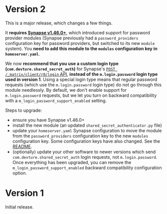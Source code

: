 # Version 2

This is a major release, which changes a few things.

It **requires [Synapse v1.46.0+](https://github.com/matrix-org/synapse/releases/tag/v1.46.0)**, which introduced support for password provider modules (Synapse previously had a `password_providers` configuration key for password providers, but switched to its new `module` system). You **need to add this module to the `modules` configuration key in `homeserver.yaml`**.

We now **recommend that you use a custom login type (`com.devture.shared_secret_auth`)** for Synapse's [`POST /_matrix/client/r0/login` API](https://matrix.org/docs/spec/client_server/r0.6.1#post-matrix-client-r0-login), **instead of the `m.login.password` login type used in version 1**. Using a special login type means that regular password requests (which use the `m.login.password` login type) do not go through this module needlessly. By default, we don't enable support for `m.login.password` requests, but we let you turn on backward compatibility with a `m_login_password_support_enabled` setting.

Steps to upgrade:

- ensure you have Synapse v1.46.0+
- install the new module (an updated `shared_secret_authenticator.py` file)
- update your `homeserver.yaml` Synapse configuration to move the module from the `password_providers` configuration key to the new `modules` configuration key. Some configuration keys have also changed. See the [README](./README.md#configuring).
- (optionally) update your other software to newer versions which send `com.devture.shared_secret_auth` login requests, not `m.login.password`. Once everything has been upgraded, you can remove the `m_login_password_support_enabled` backward compatibility configuration option.


# Version 1

Initial release.
